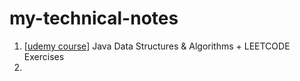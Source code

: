 # my-technical-notes

1. [[udemy course](udemy.com)] Java Data Structures & Algorithms + LEETCODE Exercises
2. 
